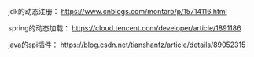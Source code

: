 jdk的动态注册：
https://www.cnblogs.com/montaro/p/15714116.html

spring的动态加载：
https://cloud.tencent.com/developer/article/1891186

java的spi插件：
https://blog.csdn.net/tianshanfz/article/details/89052315